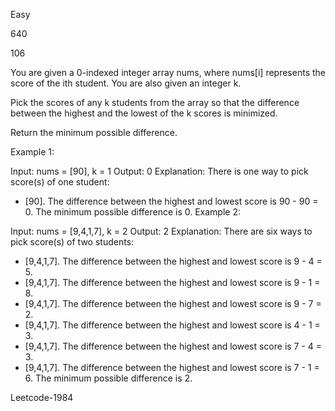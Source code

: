 Easy

640

106


You are given a 0-indexed integer array nums, where nums[i] represents the score of the ith student. You are also given an integer k.

Pick the scores of any k students from the array so that the difference between the highest and the lowest of the k scores is minimized.

Return the minimum possible difference.

 

Example 1:

Input: nums = [90], k = 1
Output: 0
Explanation: There is one way to pick score(s) of one student:
- [90]. The difference between the highest and lowest score is 90 - 90 = 0.
The minimum possible difference is 0.
Example 2:

Input: nums = [9,4,1,7], k = 2
Output: 2
Explanation: There are six ways to pick score(s) of two students:
- [9,4,1,7]. The difference between the highest and lowest score is 9 - 4 = 5.
- [9,4,1,7]. The difference between the highest and lowest score is 9 - 1 = 8.
- [9,4,1,7]. The difference between the highest and lowest score is 9 - 7 = 2.
- [9,4,1,7]. The difference between the highest and lowest score is 4 - 1 = 3.
- [9,4,1,7]. The difference between the highest and lowest score is 7 - 4 = 3.
- [9,4,1,7]. The difference between the highest and lowest score is 7 - 1 = 6.
The minimum possible difference is 2.

Leetcode-1984
 